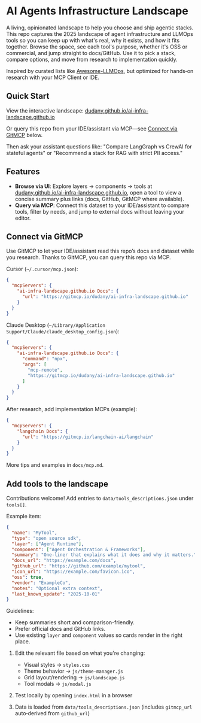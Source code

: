 # AI Agents Infrastructure Landscape

A living, opinionated landscape to help you choose and ship agentic stacks.
This repo captures the 2025 landscape of agent infrastructure and LLMOps tools so you can keep up with what's real, why it exists, and how it fits together. Browse the space, see each tool's purpose, whether it's OSS or commercial, and jump straight to docs/GitHub. Use it to pick a stack, compare options, and move from research to implementation quickly.

Inspired by curated lists like [Awesome-LLMOps](https://github.com/tensorchord/Awesome-LLMOps), but optimized for hands‑on research with your MCP Client or IDE.

## Quick Start

View the interactive landscape: [dudany.github.io/ai-infra-landscape.github.io](https://dudany.github.io/ai-infra-landscape.github.io/)

Or query this repo from your IDE/assistant via MCP—see [Connect via GitMCP](#connect-via-gitmcp) below.

Then ask your assistant questions like: "Compare LangGraph vs CrewAI for stateful agents" or "Recommend a stack for RAG with strict PII access."

## Features

- **Browse via UI**: Explore layers → components → tools at [dudany.github.io/ai-infra-landscape.github.io](https://dudany.github.io/ai-infra-landscape.github.io/), open a tool to view a concise summary plus links (docs, GitHub, GitMCP where available).
- **Query via MCP**: Connect this dataset to your IDE/assistant to compare tools, filter by needs, and jump to external docs without leaving your editor.


## Connect via GitMCP

Use GitMCP to let your IDE/assistant read this repo’s docs and dataset while you research. Thanks to GitMCP, you can query this repo via MCP.

Cursor (`~/.cursor/mcp.json`):
```json
{
  "mcpServers": {
    "ai-infra-landscape.github.io Docs": {
      "url": "https://gitmcp.io/dudany/ai-infra-landscape.github.io"
    }
  }
}
```

Claude Desktop (`~/Library/Application Support/Claude/claude_desktop_config.json`):
```json
{
  "mcpServers": {
    "ai-infra-landscape.github.io Docs": {
      "command": "npx",
      "args": [
        "mcp-remote",
        "https://gitmcp.io/dudany/ai-infra-landscape.github.io"
      ]
    }
  }
}
```

After research, add implementation MCPs (example):
```json
{
  "mcpServers": {
    "langchain Docs": {
      "url": "https://gitmcp.io/langchain-ai/langchain"
    }
  }
}
```

More tips and examples in `docs/mcp.md`.

## Add tools to the landscape

Contributions welcome! Add entries to `data/tools_descriptions.json` under `tools[]`.

Example item:
```json
{
  "name": "MyTool",
  "type": "open source sdk",
  "layer": ["Agent Runtime"],
  "component": ["Agent Orchestration & Frameworks"],
  "summary": "One-liner that explains what it does and why it matters.",
  "docs_url": "https://example.com/docs",
  "github_url": "https://github.com/example/mytool",
  "icon_url": "https://example.com/favicon.ico",
  "oss": true,
  "vendor": "ExampleCo",
  "notes": "Optional extra context",
  "last_known_update": "2025-10-01"
}
```

Guidelines:
- Keep summaries short and comparison-friendly.
- Prefer official docs and GitHub links.
- Use existing `layer` and `component` values so cards render in the right place.
1. Edit the relevant file based on what you're changing:
   - Visual styles → `styles.css`
   - Theme behavior → `js/theme-manager.js`
   - Grid layout/rendering → `js/landscape.js`
   - Tool modals → `js/modal.js`

2. Test locally by opening `index.html` in a browser

3. Data is loaded from `data/tools_descriptions.json` (includes `gitmcp_url` auto‑derived from `github_url`)

